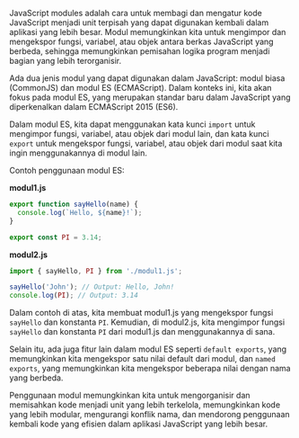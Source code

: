 JavaScript modules adalah cara untuk membagi dan mengatur kode JavaScript menjadi unit terpisah yang dapat digunakan kembali dalam aplikasi yang lebih besar. Modul memungkinkan kita untuk mengimpor dan mengekspor fungsi, variabel, atau objek antara berkas JavaScript yang berbeda, sehingga memungkinkan pemisahan logika program menjadi bagian yang lebih terorganisir.

Ada dua jenis modul yang dapat digunakan dalam JavaScript: modul biasa (CommonJS) dan modul ES (ECMAScript). Dalam konteks ini, kita akan fokus pada modul ES, yang merupakan standar baru dalam JavaScript yang diperkenalkan dalam ECMAScript 2015 (ES6).

Dalam modul ES, kita dapat menggunakan kata kunci `import` untuk mengimpor fungsi, variabel, atau objek dari modul lain, dan kata kunci `export` untuk mengekspor fungsi, variabel, atau objek dari modul saat kita ingin menggunakannya di modul lain.

Contoh penggunaan modul ES:

**modul1.js**
```javascript
export function sayHello(name) {
  console.log(`Hello, ${name}!`);
}

export const PI = 3.14;
```

**modul2.js**
```javascript
import { sayHello, PI } from './modul1.js';

sayHello('John'); // Output: Hello, John!
console.log(PI); // Output: 3.14
```

Dalam contoh di atas, kita membuat modul1.js yang mengekspor fungsi `sayHello` dan konstanta `PI`. Kemudian, di modul2.js, kita mengimpor fungsi `sayHello` dan konstanta `PI` dari modul1.js dan menggunakannya di sana.

Selain itu, ada juga fitur lain dalam modul ES seperti `default exports`, yang memungkinkan kita mengekspor satu nilai default dari modul, dan `named exports`, yang memungkinkan kita mengekspor beberapa nilai dengan nama yang berbeda.

Penggunaan modul memungkinkan kita untuk mengorganisir dan memisahkan kode menjadi unit yang lebih terkelola, memungkinkan kode yang lebih modular, mengurangi konflik nama, dan mendorong penggunaan kembali kode yang efisien dalam aplikasi JavaScript yang lebih besar.